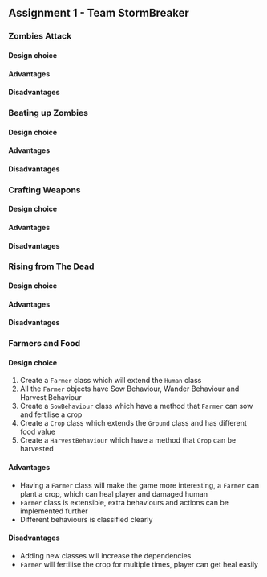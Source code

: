 ## **Assignment 1 - Team StormBreaker**

### **Zombies Attack**
#### **Design choice**

#### **Advantages**

#### **Disadvantages**

### **Beating up Zombies**
#### **Design choice**

#### **Advantages**

#### **Disadvantages**

### **Crafting Weapons**
#### **Design choice**

#### **Advantages**

#### **Disadvantages**

### **Rising from The Dead**
#### **Design choice**

#### **Advantages**

#### **Disadvantages**

### **Farmers and Food**
#### **Design choice**

1. Create a `Farmer` class which will extend the `Human` class
1. All the `Farmer` objects have Sow Behaviour, Wander Behaviour and Harvest Behaviour
1. Create a `SowBehaviour` class which have a method that `Farmer` can sow and fertilise a crop
1. Create a `Crop` class which extends the `Ground` class and has different food value
1. Create a `HarvestBehaviour` which have a method that `Crop` can be harvested

#### **Advantages**
* Having a `Farmer` class will make the game more interesting, a `Farmer` can plant a crop, which can heal player and damaged human
* `Farmer` class is extensible, extra behaviours and actions can be implemented further
* Different behaviours is classified clearly

#### **Disadvantages**
* Adding new classes will increase the dependencies
* `Farmer` will fertilise the crop for multiple times, player can get heal easily


